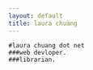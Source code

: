 ```yaml
---
layout: default
title: laura chuang
---
```



	#laura chuang dot net
	###web devloper.
    ###librarian.

